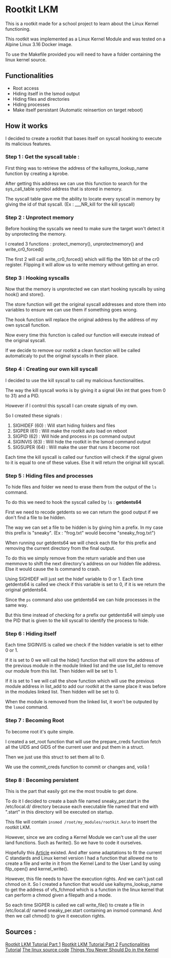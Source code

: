 # Rootkit LKM

This is a rootkit made for a school project to learn about the Linux Kernel functioning.

This rootkit was implemented as a Linux Kernel Module and was tested on a Alpine Linux 3.16 Docker image.

To use the Makefile provided you will need to have a folder containing the linux kernel source.

## Functionalities

- Root access
- Hiding itself in the lsmod output
- Hiding files and directories
- Hiding processes
- Make itself persistant (Automatic reinsertion on target reboot)

## How it works 

I decided to create a rootkit that bases itself on syscall hooking to execute its malicious features.

### Step 1 : Get the syscall table :

First thing was to retrieve the address of the kallsyms_lookup_name function by creating a kprobe. 

After getting this address we can use this function to search for the sys_call_table symbol address that is stored in memory. 

The syscall table gave me the ability to locate every syscall in memory by giving the id of that syscall. (Ex : \__\_NR_kill for the kill syscall)

### Step 2 : Unprotect memory

Before hooking the syscalls we need to make sure the target won't detect it by unprotecting the memory.

I created 3 functions : protect_memory(), unprotectmemory() and write_cr0_forced()

The first 2 will call write_cr0_forced() which will flip the 16th bit of the cr0 register. Flipping it will allow us to write memory without getting an error. 

### Step 3 : Hooking syscalls

Now that the memory is unprotected we can start hooking syscalls by using hook() and store().

The store function will get the original syscall addresses and store them into variables to ensure we can use them if something goes wrong.

The hook function will replace the original address by the address of my own syscall function.

Now every time this function is called our function will execute instead of the original syscall.

If we decide to remove our rootkit a clean function will be called automaticaly to put the original syscalls in their place.

### Step 4 : Creating our own kill syscall

I decided to use the kill syscall to call my malicious functionalities.

The way the kill syscall works is by giving it a signal (An int that goes from 0 to 31) and a PID.

However if I control this syscall I can create signals of my own. 

So I created these signals : 

1. SIGHIDEF (60) : Will start hiding folders and files
2. SIGPER (61) : Will make the rootkit auto load on reboot
3. SIGPID (62) : Will hide and process in ps command output
4. SIGINVIS (63) : Will hide the rootkit in the lsmod command output
5. SIGSUPER (64) : Will make the user that runs it become root

Each time the kill syscall is called our function will check if the signal given to it is equal to one of these values. Else it will return the original kill syscall.

### Step 5 : Hiding files and processes

To hide files and folder we need to erase them from the output of the `ls` command.

To do this we need to hook the syscall called by `ls` : **getdents64**

First we need to recode getdents so we can return the good output if we don't find a file to be hidden.

The way we can set a file to be hidden is by giving him a prefix. In my case this prefix is "sneaky". (Ex : "frog.txt" would become "sneaky_frog.txt")

When running our getdents64 we will check each file for this prefix and removing the current directory from the final output. 

To do this we simply remove from the return variable and then use memmove to shift the next directory's address on our hidden file address. Else it would cause the ls command to crash.

Using SIGHIDEF will just set the hidef variable to 0 or 1. Each time getdents64 is called we check if this variable is set to 0, if it is we return the original getdents64.

Since the `ps` command also use getdents64 we can hide processes in the same way. 

But this time instead of checking for a prefix our getdents64 will simply use the PID that is given to the kill syscall to identify the process to hide.

### Step 6 : Hiding itself

Each time SIGINVIS is called we check if the hidden variable is set to either 0 or 1. 

If it is set to 0 we will call the hide() function that will store the address of the previous module in the module linked list and the use list_del to remove our module from this list. Then hidden will be set to 1. 

If it is set to 1 we will call the show function which will use the previous module address in list_add to add our rootkit at the same place it was before in the modules linked list. Then hidden will be set to 0.

When the module is removed from the linked list, it won't be outputed by the `lsmod` command.

### Step 7 : Becoming Root

To become root it's quite simple. 

I created a set_root function that will use the prepare_creds function fetch all the UIDS and GIDS of the current user and put them in a struct. 

Then we just use this struct to set them all to 0. 

We use the commit_creds function to commit or changes and, voilà !

### Step 8 : Becoming persistent

This is the part that easily got me the most trouble to get done.

To do it I decided to create a bash file named sneaky_per.start in the /etc/local.d/ directory because each executable file named that end with ".start" in this directory will be executed on startup.

This file will contain `insmod /root/my_modules/rootkit.ko\n` to insert the rootkit LKM. 

However, since we are coding a Kernel Module we can't use all the user land functions. Such as fwrite(). So we have to code it ourselves. 

Hopefully this [Article](https://www.linuxjournal.com/article/8110) existed. And after some adaptations to fit the current C standards and Linux kernel version I had a function that allowed me to create a file and write in it from the Kernel Land to the User Land by using filp_open() and kernel_write(). 

However, this file needs to have the execution rights. And we can't just call chmod on it. So I created a function that would use kallsyms_lookup_name to get the address of vfs_fchmod which is a function in the  linux kernel that can perform a chmod given a filepath and a mode.

So each time SIGPER is called we call write_file() to create a file in /etc/local.d/ named sneaky_per.start containing an insmod command. And then we call chmod() to give it execution rights. 

## Sources :

[Rootkit LKM Tutorial Part 1](https://www.youtube.com/watch?v=hsk450he7nI)
[Rootkit LKM Tutorial Part 2](https://www.youtube.com/watch?v=jw9kuN1lhiw)
[Functionalities Tutorial](https://xcellerator.github.io/tags/rootkit/)
[The linux source code](https://elixir.bootlin.com/linux/v6.7.6/source)
[Things You Never Should Do in the Kernel](https://www.linuxjournal.com/article/8110)